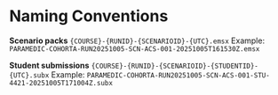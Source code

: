 # Naming Conventions

**Scenario packs**
`{COURSE}-{RUNID}-{SCENARIOID}-{UTC}.emsx`
Example: `PARAMEDIC-COHORTA-RUN20251005-SCN-ACS-001-20251005T161530Z.emsx`

**Student submissions**
`{COURSE}-{RUNID}-{SCENARIOID}-{STUDENTID}-{UTC}.subx`
Example: `PARAMEDIC-COHORTA-RUN20251005-SCN-ACS-001-STU-4421-20251005T171004Z.subx`

